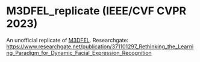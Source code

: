 # M3DFEL_replicate (IEEE/CVF CVPR 2023)
An unofficial replicate of [M3DFEL](https://openaccess.thecvf.com/content/CVPR2023/papers/Wang_Rethinking_the_Learning_Paradigm_for_Dynamic_Facial_Expression_Recognition_CVPR_2023_paper.pdf).
Researchgate:
https://www.researchgate.net/publication/371101297_Rethinking_the_Learning_Paradigm_for_Dynamic_Facial_Expression_Recognition
